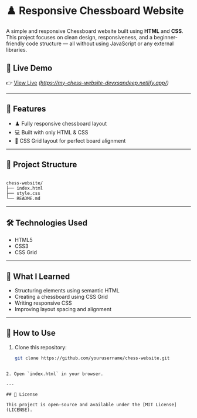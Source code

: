 # ♟️ Responsive Chessboard Website

A simple and responsive Chessboard website built using **HTML** and **CSS**. This project focuses on clean design, responsiveness, and a beginner-friendly code structure — all without using JavaScript or any external libraries.

## 🚀 Live Demo

👉 [View Live](#) *(https://my-chess-website-devxsandeep.netlify.app/)*

---

## 📌 Features

- ♟️ Fully responsive chessboard layout
- 💻 Built with only HTML & CSS
- 🧩 CSS Grid layout for perfect board alignment

---

## 📁 Project Structure

```

chess-website/
├── index.html
├── style.css
└── README.md

````

---

## 🛠️ Technologies Used

- HTML5
- CSS3
- CSS Grid
---

## 🧠 What I Learned

- Structuring elements using semantic HTML
- Creating a chessboard using CSS Grid
- Writing responsive CSS
- Improving layout spacing and alignment

---

## 🧪 How to Use

1. Clone this repository:
   ```bash
   git clone https://github.com/yourusername/chess-website.git
````

2. Open `index.html` in your browser.

---

## 📄 License

This project is open-source and available under the [MIT License](LICENSE).

